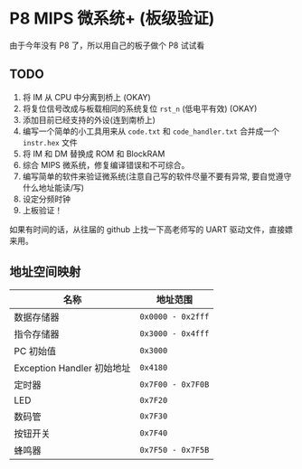 # P8 MIPS 微系统+ (板级验证)

由于今年没有 P8 了，所以用自己的板子做个 P8 试试看

## TODO

1. 将 IM 从 CPU 中分离到桥上 (OKAY)
2. 将复位信号改成与板载相同的系统复位 `rst_n` (低电平有效) (OKAY)
3. 添加目前已经支持的外设(连到南桥上)
4. 编写一个简单的小工具用来从 `code.txt` 和 `code_handler.txt` 合并成一个 `instr.hex` 文件
5. 将 IM 和 DM 替换成 ROM 和 BlockRAM 
6. 综合 MIPS 微系统，修复编译错误和不可综合。
7. 编写简单的软件来验证微系统(注意自己写的软件尽量不要有异常, 要自觉遵守什么地址能读/写)
8. 设定分频时钟
9. 上板验证！

如果有时间的话，从往届的 github 上找一下高老师写的 UART 驱动文件，直接嫖来用。

## 地址空间映射

| 名称                       | 地址范围          |
| -------------------------- | ----------------- |
| 数据存储器                 | `0x0000 - 0x2fff` |
| 指令存储器                 | `0x3000 - 0x4fff` |
| PC 初始值                  | `0x3000`          |
| Exception Handler 初始地址 | `0x4180`          |
| 定时器                     | `0x7F00 - 0x7F0B` |
| LED                        | `0x7F20`          |
| 数码管                     | `0x7F30`          |
| 按钮开关                   | `0x7F40`          |
| 蜂鸣器                     | `0x7F50 - 0x7F5B` |

